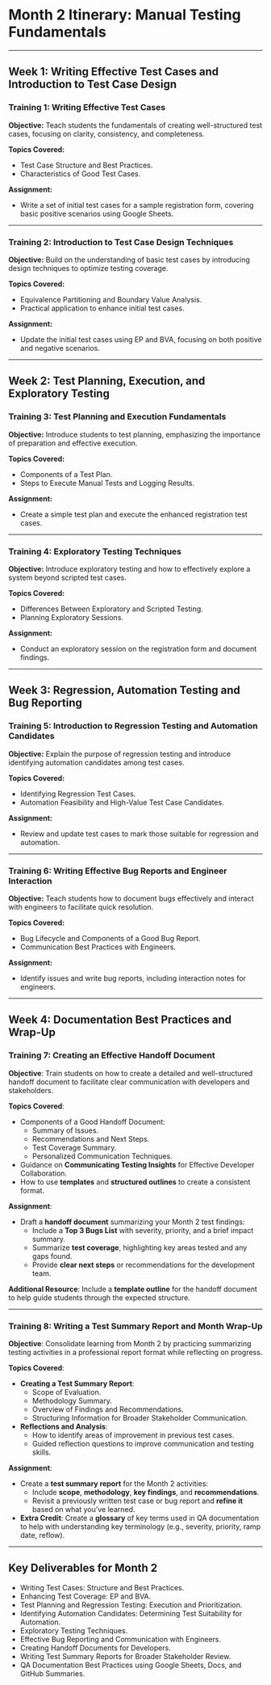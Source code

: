   # Month 2 Itinerary: Manual Testing Fundamentals

---

## Week 1: Writing Effective Test Cases and Introduction to Test Case Design

### Training 1: Writing Effective Test Cases
**Objective:** Teach students the fundamentals of creating well-structured test cases, focusing on clarity, consistency, and completeness.

**Topics Covered:**
- Test Case Structure and Best Practices.
- Characteristics of Good Test Cases.

**Assignment:**
- Write a set of initial test cases for a sample registration form, covering basic positive scenarios using Google Sheets.

---

### Training 2: Introduction to Test Case Design Techniques
**Objective:** Build on the understanding of basic test cases by introducing design techniques to optimize testing coverage.

**Topics Covered:**
- Equivalence Partitioning and Boundary Value Analysis.
- Practical application to enhance initial test cases.

**Assignment:**
- Update the initial test cases using EP and BVA, focusing on both positive and negative scenarios.

---

## Week 2: Test Planning, Execution, and Exploratory Testing

### Training 3: Test Planning and Execution Fundamentals
**Objective:** Introduce students to test planning, emphasizing the importance of preparation and effective execution.

**Topics Covered:**
- Components of a Test Plan.
- Steps to Execute Manual Tests and Logging Results.

**Assignment:**
- Create a simple test plan and execute the enhanced registration test cases.

---

### Training 4: Exploratory Testing Techniques
**Objective:** Introduce exploratory testing and how to effectively explore a system beyond scripted test cases.

**Topics Covered:**
- Differences Between Exploratory and Scripted Testing.
- Planning Exploratory Sessions.

**Assignment:**
- Conduct an exploratory session on the registration form and document findings.

---

## Week 3: Regression, Automation Testing and Bug Reporting

### Training 5: Introduction to Regression Testing and Automation Candidates
**Objective:** Explain the purpose of regression testing and introduce identifying automation candidates among test cases.

**Topics Covered:**
- Identifying Regression Test Cases.
- Automation Feasibility and High-Value Test Case Candidates.

**Assignment:**
- Review and update test cases to mark those suitable for regression and automation.

---

### Training 6: Writing Effective Bug Reports and Engineer Interaction
**Objective:** Teach students how to document bugs effectively and interact with engineers to facilitate quick resolution.

**Topics Covered:**
- Bug Lifecycle and Components of a Good Bug Report.
- Communication Best Practices with Engineers.

**Assignment:**
- Identify issues and write bug reports, including interaction notes for engineers.

---

## Week 4: Documentation Best Practices and Wrap-Up

### Training 7: Creating an Effective Handoff Document
**Objective**: Train students on how to create a detailed and well-structured handoff document to facilitate clear communication with developers and stakeholders.

**Topics Covered**:
- Components of a Good Handoff Document:
  - Summary of Issues.
  - Recommendations and Next Steps.
  - Test Coverage Summary.
  - Personalized Communication Techniques.
- Guidance on **Communicating Testing Insights** for Effective Developer Collaboration.
- How to use **templates** and **structured outlines** to create a consistent format.

**Assignment**:
- Draft a **handoff document** summarizing your Month 2 test findings:
  - Include a **Top 3 Bugs List** with severity, priority, and a brief impact summary.
  - Summarize **test coverage**, highlighting key areas tested and any gaps found.
  - Provide **clear next steps** or recommendations for the development team.

**Additional Resource**: Include a **template outline** for the handoff document to help guide students through the expected structure.

---

### Training 8: Writing a Test Summary Report and Month Wrap-Up
**Objective**: Consolidate learning from Month 2 by practicing summarizing testing activities in a professional report format while reflecting on progress.

**Topics Covered**:
- **Creating a Test Summary Report**:
  - Scope of Evaluation.
  - Methodology Summary.
  - Overview of Findings and Recommendations.
  - Structuring Information for Broader Stakeholder Communication.
- **Reflections and Analysis**: 
  - How to identify areas of improvement in previous test cases.
  - Guided reflection questions to improve communication and testing skills.

**Assignment**:
- Create a **test summary report** for the Month 2 activities:
  - Include **scope**, **methodology**, **key findings**, and **recommendations**.
  - Revisit a previously written test case or bug report and **refine it** based on what you’ve learned.
- **Extra Credit**: Create a **glossary** of key terms used in QA documentation to help with understanding key terminology (e.g., severity, priority, ramp date, reflow).

---

## Key Deliverables for Month 2 
- Writing Test Cases: Structure and Best Practices.
- Enhancing Test Coverage: EP and BVA.
- Test Planning and Regression Testing: Execution and Prioritization.
- Identifying Automation Candidates: Determining Test Suitability for Automation.
- Exploratory Testing Techniques.
- Effective Bug Reporting and Communication with Engineers.
- Creating Handoff Documents for Developers.
- Writing Test Summary Reports for Broader Stakeholder Review.
- QA Documentation Best Practices using Google Sheets, Docs, and GitHub Summaries.